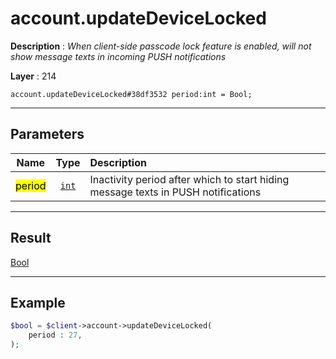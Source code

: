 # account.updateDeviceLocked

**Description** : *When client\-side passcode lock feature is enabled, will not show message texts in incoming PUSH notifications*

**Layer** : 214

```tl
account.updateDeviceLocked#38df3532 period:int = Bool;
```

---

## Parameters

| Name | Type | Description |
| :---: | :---: | :--- |
| <mark>period</mark> | [`int`](type/int) | Inactivity period after which to start hiding message texts in PUSH notifications |

---

## Result

[Bool](type/Bool)

---

## Example

```php
$bool = $client->account->updateDeviceLocked(
	period : 27,
);
```